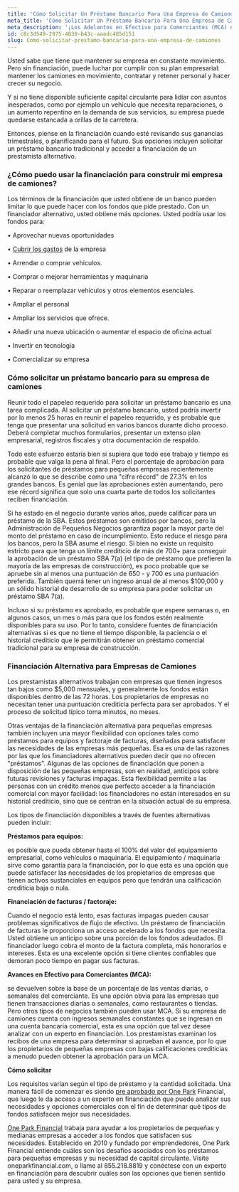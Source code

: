 ```yaml
---
title: 'Cómo Solicitar Un Préstamo Bancario Para Una Empresa de Camiones'
meta_title: 'Cómo Solicitar Un Préstamo Bancario Para Una Empresa de Camiones'
meta_description: '¡Los Adelantos en Efectivo para Comerciantes (MCA) no son solo para comerciantes! Si necesita acceso rápido a fondos, explore todas las opciones, incluyendo los MCA.'
id: c8c3d549-2975-4830-b43c-aaadc485d151
slug: Como-solicitar-prestamo-bancario-para-una-empresa-de-camiones
---
```

Usted sabe que tiene que mantener su empresa en constante movimiento. Pero sin financiación, puede luchar por cumplir con su plan empresarial: mantener los camiones en movimiento, contratar y retener personal y hacer crecer su negocio. 

Y si no tiene disponible suficiente capital circulante para lidiar con asuntos inesperados, como por ejemplo un vehículo que necesita reparaciones, o un aumento repentino en la demanda de sus servicios, su empresa puede quedarse estancada a orillas de la carretera. 

Entonces, piense en la financiación cuando esté revisando sus ganancias trimestrales, o planificando para el futuro. Sus opciones incluyen solicitar un préstamo bancario tradicional y acceder a financiación de un prestamista alternativo. 

### ¿Cómo puedo usar la financiación para construir mi empresa de camiones?

Los términos de la financiación que usted obtiene de un banco pueden limitar lo que puede hacer con los fondos que pide prestado. Con un financiador alternativo, usted obtiene más opciones. Usted podría usar los fondos para:

•	Aprovechar nuevas oportunidades

•	[Cubrir los gastos](https://www.oneparkfinancial.com/es/articulos/asegurar-capital-cuando-el-banco-no-puede-proporcionarle-fondos-adicionales) de la empresa

•	Arrendar o comprar vehículos.

•	Comprar o mejorar herramientas y maquinaria

•	Reparar o reemplazar vehículos y otros elementos esenciales.

•	Ampliar el personal

•	Ampliar los servicios que ofrece.

•	Añadir una nueva ubicación o aumentar el espacio de oficina actual

•	Invertir en tecnología

•	Comercializar su empresa

### Cómo solicitar un préstamo bancario para su empresa de camiones

Reunir todo el papeleo requerido para solicitar un préstamo bancario es una tarea complicada. Al solicitar un préstamo bancario, usted podría invertir por lo menos 25 horas en reunir el papeleo requerido, y es probable que tenga que presentar una solicitud en varios bancos durante dicho proceso.  Deberá completar muchos formularios, presentar un extenso plan empresarial, registros fiscales y otra documentación de respaldo.

Todo este esfuerzo estaría bien si supiera que todo ese trabajo y tiempo es probable que valga la pena al final. Pero el porcentaje de aprobación para los solicitantes de préstamos para pequeñas empresas recientemente alcanzó lo que se describe como una "cifra récord" de 27.3% en los grandes bancos. Es genial que las aprobaciones estén aumentando, pero ese récord significa que solo una cuarta parte de todos los solicitantes reciben financiación. 

Si ha estado en el negocio durante varios años, puede calificar para un préstamo de la SBA. Estos préstamos son emitidos por bancos, pero la Administración de Pequeños Negocios garantiza pagar la mayor parte del monto del préstamo en caso de incumplimiento. Esto reduce el riesgo para los bancos, pero la SBA asume el riesgo. Si bien no existe un requisito estricto para que tenga un límite crediticio de más de 700+ para conseguir la aprobación de un préstamo SBA 7(a) (el tipo de préstamo que prefieren la mayoría de las empresas de construcción), es poco probable que se apruebe sin al menos una puntuación de 650 - y 700 es una puntuación preferida.  También querrá tener un ingreso anual de al menos $100,000 y un sólido historial de desarrollo de su empresa para poder solicitar un préstamo SBA 7(a).

Incluso si su préstamo es aprobado, es probable que espere semanas o, en algunos casos, un mes o más para que los fondos estén realmente disponibles para su uso.  Por lo tanto, considere fuentes de financiación alternativas si es que no tiene el tiempo disponible, la paciencia o el historial crediticio que le permitirán obtener un préstamo comercial tradicional para su empresa de construcción.  

### Financiación Alternativa para Empresas de Camiones

Los prestamistas alternativos trabajan con empresas que tienen ingresos tan bajos como $5,000  mensuales, y generalmente los fondos están disponibles dentro de las 72 horas.  Los propietarios de empresas no necesitan tener una puntuación crediticia perfecta para ser aprobados. Y el proceso de solicitud típico toma minutos, no meses.  

Otras ventajas de la financiación alternativa para pequeñas empresas también incluyen una mayor flexibilidad con opciones tales como préstamos para equipos y factoraje de facturas, diseñadas para satisfacer las necesidades de las empresas más pequeñas.  Esa es una de las razones por las que los financiadores alternativos pueden decir que no ofrecen "préstamos".  Algunas de las opciones de financiación que ponen a disposición de las pequeñas empresas, son en realidad, anticipos sobre futuras revisiones y facturas impagas. Esta flexibilidad permite a las personas con un crédito menos que perfecto acceder a la financiación comercial con mayor facilidad: los financiadores no están interesados en su historial crediticio, sino que se centran en la situación actual de su empresa. 

Los tipos de financiación disponibles a través de fuentes alternativas pueden incluir:

**Préstamos para equipos:**

es posible que pueda obtener hasta el 100% del valor del equipamiento  empresarial, como vehículos o maquinaria. El equipamiento / maquinaria sirve como garantía para la financiación, por lo que esta es una opción que puede satisfacer las necesidades de los propietarios de empresas que tienen activos sustanciales en equipos pero que tendrán una calificación crediticia baja o nula.

**Financiación de facturas / factoraje:**

Cuando el negocio está lento, esas facturas impagas pueden causar problemas significativos de flujo de efectivo.  Un préstamo de financiación de facturas le proporciona un acceso acelerado a los fondos que necesita.  Usted obtiene un anticipo sobre una porción de los fondos adeudados. El financiador luego cobra el monto de la factura completa, más honorarios e intereses. Esta es una excelente opción si tiene clientes confiables que demoran poco tiempo en pagar sus facturas. 

**Avances en Efectivo para Comerciantes (MCA):** 

se devuelven sobre la base de un porcentaje de las ventas diarias, o semanales del comerciante.  Es una opción obvia para las empresas que tienen transacciones diarias o semanales, como restaurantes o tiendas. Pero otros tipos de negocios también pueden usar MCA. Si su empresa de camiones cuenta con ingresos semanales constantes que se ingresan en una cuenta bancaria comercial, esta es una opción que tal vez desee analizar con un experto en financiación. Los prestamistas examinan los recibos de una empresa para determinar si aprueban el avance, por lo que los propietarios de pequeñas empresas con bajas calificaciones crediticias a menudo pueden obtener la aprobación para un MCA.  

**Cómo solicitar**

Los requisitos varían según el tipo de préstamo y la cantidad solicitada. Una manera fácil de comenzar es siendo [pre aprobado por One Park](https://www.oneparkfinancial.com/es/preaprob) Financial, que luego le da acceso a un experto en financiación que puede analizar sus necesidades y opciones comerciales con el fin de determinar qué tipos de fondos satisfacen mejor sus necesidades.

[One Park Financial](https://www.oneparkfinancial.com/es/) trabaja para ayudar a los propietarios de pequeñas y medianas empresas a acceder a los fondos que satisfacen sus necesidades.  Establecido en 2010 y fundado por emprendedores, One Park Financial entiende cuáles son los desafíos asociados con los préstamos para pequeñas empresas y su necesidad de capital circulante.  Visite oneparkfinancial.com, o llame al 855.218.8819 y conéctese con un experto en financiación para descubrir cuáles son las opciones que tienen sentido para usted y su empresa.
